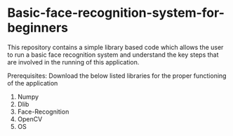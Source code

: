 # Basic-face-recognition-system-for-beginners
This repository contains a simple library based code which allows the user to run a basic face recognition system and understand the key steps that are involved in the 
running of this application.

Prerequisites: Download the below listed libraries for the proper functioning of the application

1. Numpy
2. Dlib
3. Face-Recognition
4. OpenCV
5. OS
